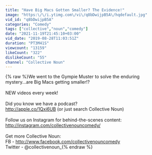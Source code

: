 ```yaml
---
title: "Have Big Macs Gotten Smaller? The Evidence!"
image: "https:\/\/i.ytimg.com\/vi\/q8bDwijpB5A\/hqdefault.jpg"
vid_id: "q8bDwijpB5A"
categories: "Comedy"
tags: ["collective","noun","comedy"]
date: "2021-11-19T21:45:10+03:00"
vid_date: "2019-08-28T11:03:51Z"
duration: "PT3M41S"
viewcount: "13159"
likeCount: "322"
dislikeCount: "55"
channel: "Collective Noun"
---
```

{% raw %}We went to the Gympie Muster to solve the enduring mystery...are Big Macs getting smaller!?<br /><br />NEW videos every week!<br /><br />Did you know we have a podcast?<br /><a rel="nofollow" target="blank" href="http://apple.co/1Qxi6UB">http://apple.co/1Qxi6UB</a> (or just search Collective Noun)<br /><br />Follow us on Instagram for behind-the-scenes content: <a rel="nofollow" target="blank" href="http://instagram.com/collectivenouncomedy/">http://instagram.com/collectivenouncomedy/</a><br /><br />Get more Collective Noun:<br />FB - <a rel="nofollow" target="blank" href="http://www.facebook.com/collectivenouncomedy">http://www.facebook.com/collectivenouncomedy</a><br />Twitter - @collectivenoun_{% endraw %}
